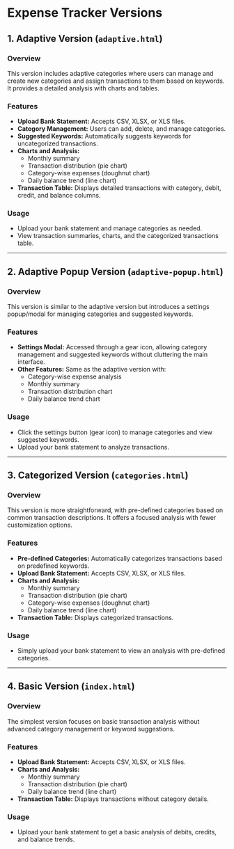 # Expense Tracker Versions

## 1. **Adaptive Version (`adaptive.html`)**
### Overview
This version includes adaptive categories where users can manage and create new categories and assign transactions to them based on keywords. It provides a detailed analysis with charts and tables.

### Features
- **Upload Bank Statement:** Accepts CSV, XLSX, or XLS files.
- **Category Management:** Users can add, delete, and manage categories.
- **Suggested Keywords:** Automatically suggests keywords for uncategorized transactions.
- **Charts and Analysis:** 
  - Monthly summary
  - Transaction distribution (pie chart)
  - Category-wise expenses (doughnut chart)
  - Daily balance trend (line chart)
- **Transaction Table:** Displays detailed transactions with category, debit, credit, and balance columns.

### Usage
- Upload your bank statement and manage categories as needed.
- View transaction summaries, charts, and the categorized transactions table.

---

## 2. **Adaptive Popup Version (`adaptive-popup.html`)**
### Overview
This version is similar to the adaptive version but introduces a settings popup/modal for managing categories and suggested keywords.

### Features
- **Settings Modal:** Accessed through a gear icon, allowing category management and suggested keywords without cluttering the main interface.
- **Other Features:** Same as the adaptive version with:
  - Category-wise expense analysis
  - Monthly summary
  - Transaction distribution chart
  - Daily balance trend chart

### Usage
- Click the settings button (gear icon) to manage categories and view suggested keywords.
- Upload your bank statement to analyze transactions.

---

## 3. **Categorized Version (`categories.html`)**
### Overview
This version is more straightforward, with pre-defined categories based on common transaction descriptions. It offers a focused analysis with fewer customization options.

### Features
- **Pre-defined Categories:** Automatically categorizes transactions based on predefined keywords.
- **Upload Bank Statement:** Accepts CSV, XLSX, or XLS files.
- **Charts and Analysis:**
  - Monthly summary
  - Transaction distribution (pie chart)
  - Category-wise expenses (doughnut chart)
  - Daily balance trend (line chart)
- **Transaction Table:** Displays categorized transactions.

### Usage
- Simply upload your bank statement to view an analysis with pre-defined categories.

---

## 4. **Basic Version (`index.html`)**
### Overview
The simplest version focuses on basic transaction analysis without advanced category management or keyword suggestions.

### Features
- **Upload Bank Statement:** Accepts CSV, XLSX, or XLS files.
- **Charts and Analysis:**
  - Monthly summary
  - Transaction distribution (pie chart)
  - Daily balance trend (line chart)
- **Transaction Table:** Displays transactions without category details.

### Usage
- Upload your bank statement to get a basic analysis of debits, credits, and balance trends.
